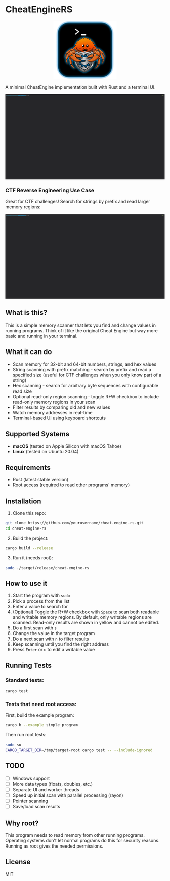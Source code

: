 # CheatEngineRS

<p align="center">
  <img src="assets/logo.png" alt="Cheat Engine RS Logo" width="200"/>
</p>

A minimal CheatEngine implementation built with Rust and a terminal UI.

[![Demo](assets/demo.gif)](https://asciinema.org/a/QwTnsAF9VzyFUBYLqTVLvAf9S)

### CTF Reverse Engineering Use Case

Great for CTF challenges! Search for strings by prefix and read larger memory regions:

[![CTF Demo](assets/demo-ctf.gif)](https://asciinema.org/a/qWf3TNE1lQAyB1ey9s73WVuAt)

## What is this?

This is a simple memory scanner that lets you find and change values in running programs. Think of it like the original Cheat Engine but way more basic and running in your terminal.

## What it can do

- Scan memory for 32-bit and 64-bit numbers, strings, and hex values
- String scanning with prefix matching - search by prefix and read a specified size (useful for CTF challenges when you only know part of a string)
- Hex scanning - search for arbitrary byte sequences with configurable read size
- Optional read-only region scanning - toggle R+W checkbox to include read-only memory regions in your scan
- Filter results by comparing old and new values
- Watch memory addresses in real-time
- Terminal-based UI using keyboard shortcuts

## Supported Systems

- **macOS** (tested on Apple Silicon with macOS Tahoe)
- **Linux** (tested on Ubuntu 20.04)

## Requirements

- Rust (latest stable version)
- Root access (required to read other programs' memory)

## Installation

1. Clone this repo:
```bash
git clone https://github.com/yourusername/cheat-engine-rs.git
cd cheat-engine-rs
```

2. Build the project:
```bash
cargo build --release
```

3. Run it (needs root):
```bash
sudo ./target/release/cheat-engine-rs
```

## How to use it

1. Start the program with `sudo`
2. Pick a process from the list
3. Enter a value to search for
4. (Optional) Toggle the R+W checkbox with `Space` to scan both readable and writable memory regions. By default, only writable regions are scanned. Read-only results are shown in yellow and cannot be edited.
5. Do a first scan with `s`
6. Change the value in the target program
7. Do a next scan with `n` to filter results
8. Keep scanning until you find the right address
9. Press `Enter` or `u` to edit a writable value

## Running Tests

### Standard tests:
```bash
cargo test
```

### Tests that need root access:

First, build the example program:
```bash
cargo b --example simple_program
```

Then run root tests:
```bash
sudo su
CARGO_TARGET_DIR=/tmp/target-root cargo test -- --include-ignored
```

## TODO

- [ ] Windows support
- [ ] More data types (floats, doubles, etc.)
- [ ] Separate UI and worker threads
- [ ] Speed up initial scan with parallel processing (rayon)
- [ ] Pointer scanning
- [ ] Save/load scan results

## Why root?

This program needs to read memory from other running programs. Operating systems don't let normal programs do this for security reasons. Running as root gives the needed permissions.

## License

MIT

